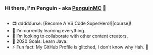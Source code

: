 ### Hi there, I'm Penguin - aka [PenguinMC][website] 👋

##

- 📺 dddddurse: [Become A VS Code SuperHero!][course]!
- 🌱 I’m currently learning everything.
- 👯 I’m looking to collaborate with other content creators.
- 🥅 2020 Goals: Learn Java.
- ⚡ Fun fact: My GitHub Profile is glitched, I don't know why Hah. 🤣


[website]: https://penguinmc.co
